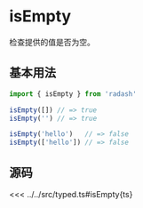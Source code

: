 # isEmpty

检查提供的值是否为空。

## 基本用法

```ts
import { isEmpty } from 'radash'

isEmpty([]) // => true
isEmpty('') // => true

isEmpty('hello')   // => false
isEmpty(['hello']) // => false
```

## 源码

<<< ../../src/typed.ts#isEmpty{ts}
